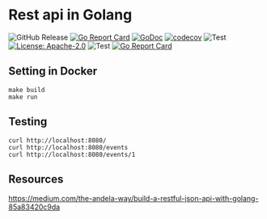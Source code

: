 # Rest api in Golang
![GitHub Release](https://github.com/krol3/go_api_simple/releases)
[![Go Report Card](https://goreportcard.com/badge/github.com/krol3/go_api_simple)](https://goreportcard.com/report/github.com/krol3/go_api_simple)
[![GoDoc](https://godoc.org/github.com/aquasecurity/fanal?status.svg)](https://godoc.org/github.com/aquasecurity/fanal)
[![codecov](https://codecov.io/gh/aquasecurity/trivy/branch/main/graph/badge.svg)](https://codecov.io/gh/aquasecurity/trivy)
![Test](https://github.com/krol3/go_api_simple/workflows/Test/badge.svg)
[![License: Apache-2.0](https://img.shields.io/badge/License-Apache%202.0-blue.svg)](https://github.com/krol3/go_api_simple/blob/main/LICENSE)
![Test](https://github.com/aquasecurity/fanal/workflows/Test/badge.svg)
[![Go Report Card](https://goreportcard.com/badge/github.com/aquasecurity/fanal)](https://goreportcard.com/report/github.com/aquasecurity/fanal)

## Setting in Docker

```
make build
make run
```

## Testing

```
curl http://localhost:8080/
curl http://localhost:8080/events
curl http://localhost:8080/events/1
```

## Resources

https://medium.com/the-andela-way/build-a-restful-json-api-with-golang-85a83420c9da
